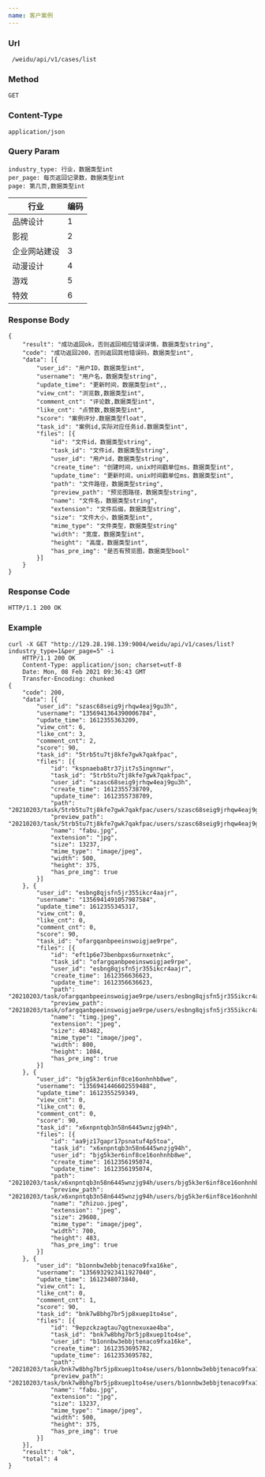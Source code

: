 ```yaml
---
name: 客户案例
---
```

    
### Url
     /weidu/api/v1/cases/list
    
### Method
    GET

### Content-Type
    application/json

### Query Param
    industry_type: 行业，数据类型int
    per_page: 每页返回记录数，数据类型int
    page: 第几页,数据类型int

| 行业 | 编码 |
|---|---|
|   品牌设计|     1 |
|   影视 |      2 |
|   企业网站建设|      3 |
|   动漫设计 |     4   |
|    游戏|     5   |
|   特效|      6 |


### Response Body
    {
        "result": "成功返回ok，否则返回相应错误详情，数据类型string",
        "code": "成功返回200，否则返回其他错误码，数据类型int",
        "data": [{
            "user_id": "用户ID，数据类型int",
            "username": "用户名，数据类型string",
            "update_time": "更新时间，数据类型int",,
            "view_cnt": "浏览数,数据类型int",
            "comment_cnt": "评论数,数据类型int",
            "like_cnt": "点赞数,数据类型int",
            "score": "案例评分.数据类型float",
            "task_id": "案例id,实际对应任务id.数据类型int",
            "files": [{
                "id": "文件id，数据类型string",
                "task_id": "文件id，数据类型string",
    		    "user_id": "用户id，数据类型string",
    		    "create_time": "创建时间，unix时间戳单位ms，数据类型int",
    		    "update_time": "更新时间，unix时间戳单位ms，数据类型int",
    		    "path": "文件路径，数据类型string",
                "preview_path": "预览图路径，数据类型string",
    		    "name": "文件名，数据类型string",
    		    "extension": "文件后缀，数据类型string",
    		    "size": "文件大小，数据类型int",
    		    "mime_type": "文件类型，数据类型string"
                "width": "宽度，数据类型int",
                "height": "高度，数据类型int",
                "has_pre_img": "是否有预览图，数据类型bool"
            }]
        }
    }

### Response Code
    HTTP/1.1 200 OK

### Example

    curl -X GET "http://129.28.198.139:9004/weidu/api/v1/cases/list?industry_type=1&per_page=5" -i
        HTTP/1.1 200 OK
        Content-Type: application/json; charset=utf-8
        Date: Mon, 08 Feb 2021 09:36:43 GMT
        Transfer-Encoding: chunked
    {
        "code": 200,
        "data": [{
            "user_id": "szasc68seig9jrhqw4eaj9gu3h",
            "username": "1356941364390006784",
            "update_time": 1612355363209,
            "view_cnt": 6,
            "like_cnt": 3,
            "comment_cnt": 2,
            "score": 90,
            "task_id": "5trb5tu7tj8kfe7gwk7qakfpac",
            "files": [{
                "id": "kspnaeba8tr37jit7s5ingnnwr",
                "task_id": "5trb5tu7tj8kfe7gwk7qakfpac",
                "user_id": "szasc68seig9jrhqw4eaj9gu3h",
                "create_time": 1612355738709,
                "update_time": 1612355738709,
                "path": "20210203/task/5trb5tu7tj8kfe7gwk7qakfpac/users/szasc68seig9jrhqw4eaj9gu3h/kspnaeba8tr37jit7s5ingnnwr/fabu.jpg",
                "preview_path": "20210203/task/5trb5tu7tj8kfe7gwk7qakfpac/users/szasc68seig9jrhqw4eaj9gu3h/kspnaeba8tr37jit7s5ingnnwr/fabu_preview.jpg",
                "name": "fabu.jpg",
                "extension": "jpg",
                "size": 13237,
                "mime_type": "image/jpeg",
                "width": 500,
                "height": 375,
                "has_pre_img": true
            }]
        }, {
            "user_id": "esbng8qjsfn5jr355ikcr4aajr",
            "username": "1356941491057987584",
            "update_time": 1612355345317,
            "view_cnt": 0,
            "like_cnt": 0,
            "comment_cnt": 0,
            "score": 90,
            "task_id": "ofargqanbpeeinswoigjae9rpe",
            "files": [{
                "id": "eft1p6e73benbpxs6urnxetnkc",
                "task_id": "ofargqanbpeeinswoigjae9rpe",
                "user_id": "esbng8qjsfn5jr355ikcr4aajr",
                "create_time": 1612356636623,
                "update_time": 1612356636623,
                "path": "20210203/task/ofargqanbpeeinswoigjae9rpe/users/esbng8qjsfn5jr355ikcr4aajr/eft1p6e73benbpxs6urnxetnkc/timg.jpeg",
                "preview_path": "20210203/task/ofargqanbpeeinswoigjae9rpe/users/esbng8qjsfn5jr355ikcr4aajr/eft1p6e73benbpxs6urnxetnkc/timg_preview.jpg",
                "name": "timg.jpeg",
                "extension": "jpeg",
                "size": 403482,
                "mime_type": "image/jpeg",
                "width": 800,
                "height": 1084,
                "has_pre_img": true
            }]
        }, {
            "user_id": "bjg5k3er6inf8ce16onhnhb8we",
            "username": "1356941446602559488",
            "update_time": 1612355259349,
            "view_cnt": 0,
            "like_cnt": 0,
            "comment_cnt": 0,
            "score": 90,
            "task_id": "x6xnpntqb3n58n6445wnzjg94h",
            "files": [{
                "id": "aa9jz17gapr17psnatuf4p5toa",
                "task_id": "x6xnpntqb3n58n6445wnzjg94h",
                "user_id": "bjg5k3er6inf8ce16onhnhb8we",
                "create_time": 1612356195074,
                "update_time": 1612356195074,
                "path": "20210203/task/x6xnpntqb3n58n6445wnzjg94h/users/bjg5k3er6inf8ce16onhnhb8we/aa9jz17gapr17psnatuf4p5toa/zhizuo.jpeg",
                "preview_path": "20210203/task/x6xnpntqb3n58n6445wnzjg94h/users/bjg5k3er6inf8ce16onhnhb8we/aa9jz17gapr17psnatuf4p5toa/zhizuo_preview.jpg",
                "name": "zhizuo.jpeg",
                "extension": "jpeg",
                "size": 29608,
                "mime_type": "image/jpeg",
                "width": 700,
                "height": 483,
                "has_pre_img": true
            }]
        }, {
            "user_id": "b1onnbw3ebbjtenaco9fxa16ke",
            "username": "1356932923411927040",
            "update_time": 1612348073840,
            "view_cnt": 1,
            "like_cnt": 0,
            "comment_cnt": 1,
            "score": 90,
            "task_id": "bnk7w8bhg7br5jp8xuep1to4se",
            "files": [{
                "id": "9epzckzagtau7qgtnexuxae4ba",
                "task_id": "bnk7w8bhg7br5jp8xuep1to4se",
                "user_id": "b1onnbw3ebbjtenaco9fxa16ke",
                "create_time": 1612353695782,
                "update_time": 1612353695782,
                "path": "20210203/task/bnk7w8bhg7br5jp8xuep1to4se/users/b1onnbw3ebbjtenaco9fxa16ke/9epzckzagtau7qgtnexuxae4ba/fabu.jpg",
                "preview_path": "20210203/task/bnk7w8bhg7br5jp8xuep1to4se/users/b1onnbw3ebbjtenaco9fxa16ke/9epzckzagtau7qgtnexuxae4ba/fabu_preview.jpg",
                "name": "fabu.jpg",
                "extension": "jpg",
                "size": 13237,
                "mime_type": "image/jpeg",
                "width": 500,
                "height": 375,
                "has_pre_img": true
            }]
        }],
        "result": "ok",
        "total": 4
    }
